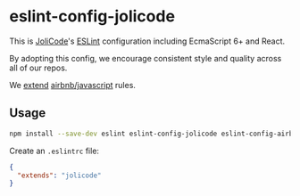 # eslint-config-jolicode

This is [JoliCode](http://jolicode.com/)'s [ESLint](http://eslint.org/) configuration including EcmaScript 6+ and React.

By adopting this config, we encourage consistent style and quality across all of our repos.

We [extend](http://eslint.org/docs/user-guide/configuring.html#extending-configuration-files) [airbnb/javascript](https://github.com/airbnb/javascript) rules.

## Usage

```sh
npm install --save-dev eslint eslint-config-jolicode eslint-config-airbnb eslint-plugin-react babel-eslint
```

Create an `.eslintrc` file:
```json
{
  "extends": "jolicode"
}
```
